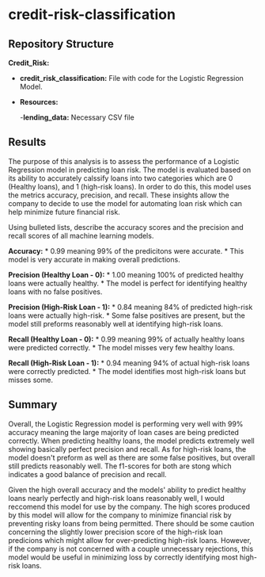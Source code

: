 # credit-risk-classification

## Repository Structure

**Credit_Risk:**
  - **credit_risk_classification:** File with code for the Logistic Regression Model.

  - **Resources:**

      -**lending_data:** Necessary CSV file


## Results

  The purpose of this analysis is to assess the performance of a Logistic Regression model in predicting loan risk. The model is evaluated based on its ability to accurately calssify loans into two categories which are 0 (Healthy loans), and 1 (high-risk loans). In order to do this, this model uses the metrics accuracy, precision, and recall. These insights allow the company to decide to use the model for automating loan risk which can help minimize future financial risk.

Using bulleted lists, describe the accuracy scores and the precision and recall scores of all machine learning models.

**Accuracy:**
    * 0.99 meaning 99% of the predicitons were accurate.
    * This model is very accurate in making overall predictions.

**Precision (Healthy Loan - 0):**
    * 1.00 meaning 100% of predicted healthy loans were actually healthy.
    * The model is perfect for identifying healthy loans with no false positives.
 
**Precision (High-Risk Loan - 1):**
    * 0.84 meaning 84% of predicted high-risk loans were actually high-risk.
    * Some false positives are present, but the model still preforms reasonably well at identifying high-risk loans.
 
**Recall (Healthy Loan - 0):**
    * 0.99 meaning 99% of actually healthy loans were predicted correctly.
    * The model misses very few healthy loans.

**Recall (High-Risk Loan - 1):**
    * 0.94 meaning 94% of actual high-risk loans were correctly predicted.
    * The model identifies most high-risk loans but misses some.

## Summary

  Overall, the Logistic Regression model is performing very well with 99% accuracy meaning the large majority of loan cases are being predicted correctly. When predicting healthy loans, the model predicts extremely well showing basically perfect precision and recall. As for high-risk loans, the model doesn't preform as well as there are some false positives, but overall still predicts reasonably well. The f1-scores for both are stong which indicates a good balance of precision and recall.

  Given the high overall accuracy and the models' ability to predict healthy loans nearly perfectly and high-risk loans reasonably well, I would reccomend this model for use by the company. The high scores produced by this model will allow for the company to minimize financial risk by preventing risky loans from being permitted. There should be some caution concerning the slightly lower precision score of the high-risk loan predicions which might allow for over-predicting high-risk loans. However, if the company is not concerned with a couple unnecessary rejections, this model would be useful in minimizing loss by correctly identifying most high-risk loans.
